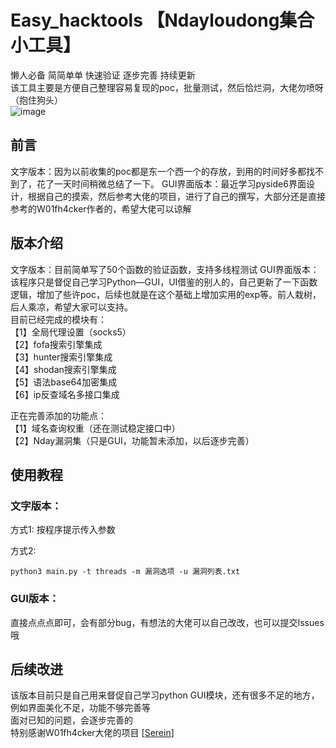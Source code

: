 # Easy_hacktools 【Ndayloudong集合小工具】

懒人必备 简简单单 快速验证 逐步完善 持续更新  
该工具主要是方便自己整理容易复现的poc，批量测试，然后恰烂洞，大佬勿喷呀（抱住狗头）  
![image](https://user-images.githubusercontent.com/128204479/226091477-ee262d50-628d-4a4c-8c9c-4178c8deabdd.png)

## 前言

文字版本：因为以前收集的poc都是东一个西一个的存放，到用的时间好多都找不到了，花了一天时间稍微总结了一下。
GUI界面版本：最近学习pyside6界面设计，根据自己的摸索，然后参考大佬的项目，进行了自己的撰写，大部分还是直接参考的W01fh4cker作者的，希望大佬可以谅解

## 版本介绍

文字版本：目前简单写了50个函数的验证函数，支持多线程测试
GUI界面版本：该程序只是督促自己学习Python—GUI，UI借鉴的别人的，自己更新了一下函数逻辑，增加了些许poc，后续也就是在这个基础上增加实用的exp等。前人栽树，后人乘凉，希望大家可以支持。  
目前已经完成的模块有：  
【1】全局代理设置（socks5）  
【2】fofa搜索引擎集成  
【3】hunter搜索引擎集成  
【4】shodan搜索引擎集成  
【5】语法base64加密集成    
【6】ip反查域名多接口集成  


正在完善添加的功能点：  
【1】域名查询权重（还在测试稳定接口中）  
【2】Nday漏洞集（只是GUI，功能暂未添加，以后逐步完善）

## 使用教程

### 文字版本：

方式1:
按程序提示传入参数

方式2:

```
python3 main.py -t threads -m 漏洞选项 -u 漏洞列表.txt
```

### GUI版本：

直接点点点即可，会有部分bug，有想法的大佬可以自己改改，也可以提交Issues哦

## 后续改进

该版本目前只是自己用来督促自己学习python GUI模块，还有很多不足的地方，例如界面美化不足，功能不够完善等  
面对已知的问题，会逐步完善的  
特别感谢W01fh4cker大佬的项目 [[Serein](https://github.com/W01fh4cker/Serein)]

